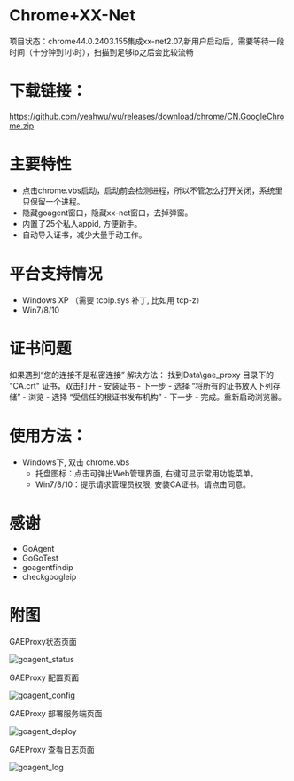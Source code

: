
Chrome+XX-Net
========
项目状态：chrome44.0.2403.155集成xx-net2.07,新用户启动后，需要等待一段时间（十分钟到1小时），扫描到足够ip之后会比较流畅   


下载链接：
==========
https://github.com/yeahwu/wu/releases/download/chrome/CN.GoogleChrome.zip
   
  
  主要特性
========
* 点击chrome.vbs启动，启动前会检测进程，所以不管怎么打开关闭，系统里只保留一个进程。
* 隐藏goagent窗口，隐藏xx-net窗口，去掉弹窗。
* 内置了25个私人appid, 方便新手。
* 自动导入证书，减少大量手动工作。


平台支持情况
================
* Windows XP （需要 tcpip.sys 补丁, 比如用 tcp-z）
* Win7/8/10


证书问题
=========
如果遇到“您的连接不是私密连接”
解决方法：
找到Data\gae_proxy 目录下的 "CA.crt" 证书，双击打开 - 安装证书 - 下一步 - 选择 “将所有的证书放入下列存储” - 浏览 - 选择 “受信任的根证书发布机构” - 下一步 - 完成。重新启动浏览器。


使用方法：
========
* Windows下, 双击 chrome.vbs
  - 托盘图标：点击可弹出Web管理界面, 右键可显示常用功能菜单。
  - Win7/8/10：提示请求管理员权限, 安装CA证书。请点击同意。

感谢
=========
* GoAgent
* GoGoTest
* goagentfindip
* checkgoogleip



附图
======

GAEProxy状态页面

![goagent_status](https://cloud.githubusercontent.com/assets/10395528/5849287/f71c62fc-a1b9-11e4-9ae0-b33fc78ed5fd.png)

GAEProxy 配置页面

![goagent_config](https://cloud.githubusercontent.com/assets/10395528/5849285/f68ac84c-a1b9-11e4-808a-5ec78f2fd3af.png)

GAEProxy 部署服务端页面

![goagent_deploy](https://cloud.githubusercontent.com/assets/10395528/5849286/f6e81dda-a1b9-11e4-94f8-2b9d2492bd39.png)

GAEProxy 查看日志页面

![goagent_log](https://cloud.githubusercontent.com/assets/10395528/5849288/f72138cc-a1b9-11e4-94df-d0b7ab160f0c.png)
